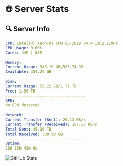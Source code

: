 # 🌐 Server Stats
## 🔍 Server Info
```yaml
CPU: Intel(R) Xeon(R) CPU E5-2699 v4 @ 1302.21MHz
CPU Usage: 0.60%
Cores: 44P | 88T
-----------------------------------
Memory:
Current Usage: 146.10 GB/503.74 GB
Available: 354.20 GB
-----------------------------------
Disk:
Current Usage: 66.22 GB/1.71 TB
Free: 1.56 TB
-----------------------------------
GPU:
No GPU detected
-----------------------------------
Network:
Current Transfer (Sent): 20.13 MB/s
Current Transfer (Received): 157.77 KB/s
Total Sent: 45.16 TB
Total Received: 388.99 GB
-----------------------------------
Uptime:
28d 15h 45m 9s
```
![GitHub Stats](https://img.shields.io/badge/Updated-2025-04-05_13:07:58-blue)